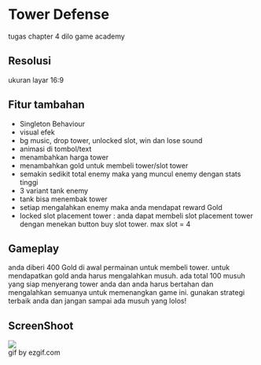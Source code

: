 # Tower Defense
tugas chapter 4 dilo game academy

## Resolusi

ukuran layar 16:9
 
## Fitur tambahan

- Singleton Behaviour
- visual efek
- bg music, drop tower, unlocked slot, win dan lose sound
- animasi di tombol/text
- menambahkan harga tower
- menambahkan gold untuk membeli tower/slot tower
- semakin sedikit total enemy maka yang muncul enemy dengan stats tinggi
- 3 variant tank enemy
- tank bisa menembak tower
- setiap mengalahkan enemy maka anda mendapat reward Gold
- locked slot placement tower : anda dapat membeli slot placement tower dengan menekan button buy slot tower. max slot = 4

## Gameplay

anda diberi 400 Gold di awal permainan untuk membeli tower. untuk mendapatkan gold anda harus mengalahkan musuh. ada total 100 musuh yang siap menyerang tower anda dan anda harus bertahan dan mengalahkan semuanya untuk memenangkan game ini. gunakan strategi terbaik anda dan jangan sampai ada musuh yang lolos!

## ScreenShoot
![](https://github.com/yashlan/Tower-Defense/blob/main/ss/ss1.gif) <br>
gif by ezgif.com
